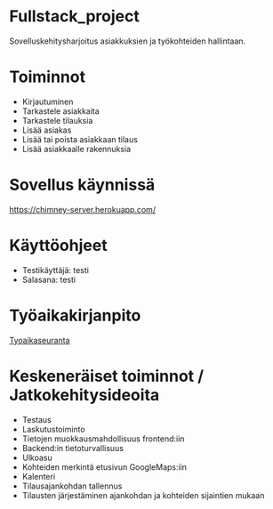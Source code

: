 # Fullstack_project
Sovelluskehitysharjoitus asiakkuksien ja työkohteiden hallintaan.

# Toiminnot
- Kirjautuminen
- Tarkastele asiakkaita
- Tarkastele tilauksia
- Lisää asiakas
- Lisää tai poista asiakkaan tilaus
- Lisää asiakkaalle rakennuksia

# Sovellus käynnissä
https://chimney-server.herokuapp.com/

# Käyttöohjeet
- Testikäyttäjä: testi
- Salasana: testi

# Työaikakirjanpito
[Tyoaikaseuranta](Documents/tyoaikaseuranta.TXT)

# Keskeneräiset toiminnot / Jatkokehitysideoita
- Testaus
- Laskutustoiminto
- Tietojen muokkausmahdollisuus frontend:iin
- Backend:in tietoturvallisuus
- Ulkoasu
- Kohteiden merkintä etusivun GoogleMaps:iin
- Kalenteri
- Tilausajankohdan tallennus
- Tilausten järjestäminen ajankohdan ja kohteiden sijaintien mukaan

